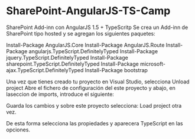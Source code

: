 # SharePoint-AngularJS-TS-Camp
SharePoint Add-inn con AngularJS 1.5 + TypeScritp
Se crea un Add-inn de SharePoint tipo hosted y se agregan los siguientes paquetes:

Install-Package AngularJS.Core
Install-Package AngularJS.Route
Install-Package angularjs.TypeScript.DefinitelyTyped
Install-Package jquery.TypeScript.DefinitelyTyped
Install-Package sharepoint.TypeScript.DefinitelyTyped
Install-Package microsoft-ajax.TypeScript.DefinitelyTyped
Install-Package bootstrap

Una vez que tienes creado tu proyecto en Visual Studio, selecciona Unload project
Abre el fichero de configuración del este proyecto 
y abajo, en laseccion de imports, introduce el siguiente:

<Import Project="$(MSBuildExtensionsPath32)\Microsoft\VisualStudio\v$(VisualStudioVersion)\TypeScript\Microsoft.TypeScript.targets" />

Guarda los cambios y sobre este proyecto selecciona: Load project otra vez.

De esta forma selecciona las propiedades y aparecera TypeScript en las opciones.

